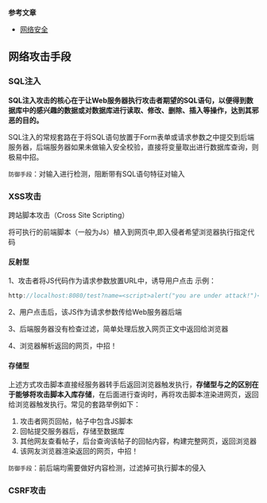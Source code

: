 **参考文章**

* [网络安全](https://cloud.tencent.com/developer/article/1971468)

## 网络攻击手段

### SQL注入

**SQL注入攻击的核心在于让Web服务器执行攻击者期望的SQL语句，以便得到数据库中的感兴趣的数据或对数据库进行读取、修改、删除、插入等操作，达到其邪恶的目的。**

​          SQL注入的常规套路在于将SQL语句放置于Form表单或请求参数之中提交到后端服务器，后端服务器如果未做输入安全校验，直接将变量取出进行数据库查询，则极易中招。

`防御手段`：对输入进行检测，阻断带有SQL语句特征对输入

### XSS攻击

跨站脚本攻击（Cross Site Scripting）

将可执行的前端脚本（一般为Js）植入到网页中,即入侵者希望浏览器执行指定代码

#### 反射型

1、攻击者将JS代码作为请求参数放置URL中，诱导用户点击        示例：

```javascript
http://localhost:8080/test?name=<script>alert("you are under attack!")</script>
```

2、用户点击后，该JS作为请求参数传给Web服务器后端

3、后端服务器没有检查过滤，简单处理后放入网页正文中返回给浏览器

4、浏览器解析返回的网页，中招！

#### 存储型

上述方式攻击脚本直接经服务器转手后返回浏览器触发执行，**存储型与之的区别在于能够将攻击脚本入库存储**，在后面进行查询时，再将攻击脚本渲染进网页，返回给浏览器触发执行。常见的套路举例如下：

1. 攻击者网页回帖，帖子中包含JS脚本
2. 回帖提交服务器后，存储至数据库
3. 其他网友查看帖子，后台查询该帖子的回帖内容，构建完整网页，返回浏览器
4. 该网友浏览器渲染返回的网页，中招！

`防御手段`：前后端均需要做好内容检测，过滤掉可执行脚本的侵入

### CSRF攻击